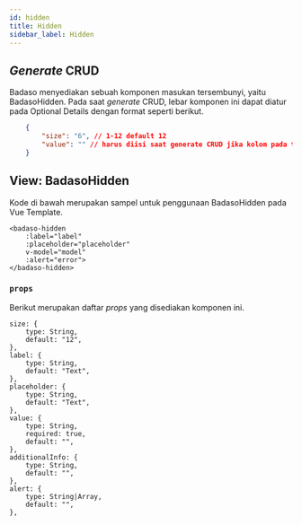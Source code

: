 ```yaml
---
id: hidden
title: Hidden
sidebar_label: Hidden
---
```


## *Generate* CRUD

Badaso menyediakan sebuah komponen masukan tersembunyi, yaitu BadasoHidden. Pada saat *generate* CRUD, lebar komponen ini dapat diatur pada Optional Details dengan format seperti berikut.
<!--DOCUSAURUS_CODE_TABS-->
<!--JSON-->
```json
    {
        "size": "6", // 1-12 default 12
        "value": "" // harus diisi saat generate CRUD jika kolom pada table tidak boleh null
    }
```
<!--END_DOCUSAURUS_CODE_TABS-->

## View: BadasoHidden

Kode di bawah merupakan sampel untuk penggunaan BadasoHidden pada Vue Template.

<!--DOCUSAURUS_CODE_TABS-->
<!--Vue-->
```vue
<badaso-hidden
    :label="label"
    :placeholder="placeholder"
    v-model="model"
    :alert="error">
</badaso-hidden>
```
<!--END_DOCUSAURUS_CODE_TABS-->

### ```props```

Berikut merupakan daftar *props* yang disediakan komponen ini.

```
size: {
    type: String,
    default: "12",
},
label: {
    type: String,
    default: "Text",
},
placeholder: {
    type: String,
    default: "Text",
},
value: {
    type: String,
    required: true,
    default: "",
},
additionalInfo: {
    type: String,
    default: "",
},
alert: {
    type: String|Array,
    default: "",
},
```